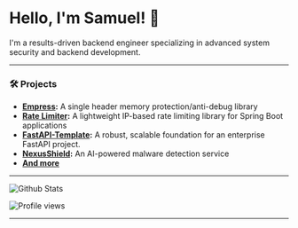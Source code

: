 # Hello, I'm Samuel! :wave:
I'm a results-driven backend engineer specializing in advanced system security and backend development.

---

### 🛠 Projects 
- **[Empress](https://github.com/svespalec/Empress):** A single header memory protection/anti-debug library
- **[Rate Limiter](https://github.com/svespalec/springboot-ratelimiter):** A lightweight IP-based rate limiting library for Spring Boot applications
- **[FastAPI-Template](https://github.com/svespalec/FastAPI-Enterprise-Template):** A robust, scalable foundation for an enterprise FastAPI project.
- **[NexusShield](https://github.com/svespalec/NexusShield):** An AI-powered malware detection service
- **[And more](https://github.com/svespalec?tab=repositories)**
---

![Github Stats](https://github-stats-ochre-seven.vercel.app/api?username=svespalec&rank_icon=github&hide=issues,contribs&show_icons=true&theme=dark#gh-dark-mode-only)

![Profile views](https://komarev.com/ghpvc/?username=svespalec&style=flat-square&color=blue)  

---
